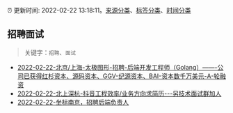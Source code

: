 :alarm_clock: 更新时间: 2022-02-22 13:18:11。[来源分类](../README.md)、[标签分类](../TAGS.md)、[时间分类](../TIMELINE.md)

## 招聘面试


> 关键字：`招聘`、`面试`



- [2022-02-22-北京/上海-太极图形-招聘-后端开发工程师（Golang）——-公司已获得红杉资本、源码资本、GGV-纪源资本、BAI-资本数千万美元-A-轮融资](https://www.v2ex.com/t/835736) 
- [2022-02-22-北上深杭-抖音工程效率/业务方向求简历---另技术面试群加人](https://www.v2ex.com/t/835730) 
- [2022-02-22-坐标南京，招聘后端负责人](https://www.v2ex.com/t/835722) 